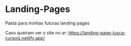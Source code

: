 # Landing-Pages
Pasta para minhas futuras landing pages

Caso queiram ver o site no ar: https://landing-page-lusca-cursojs.netlify.app/

